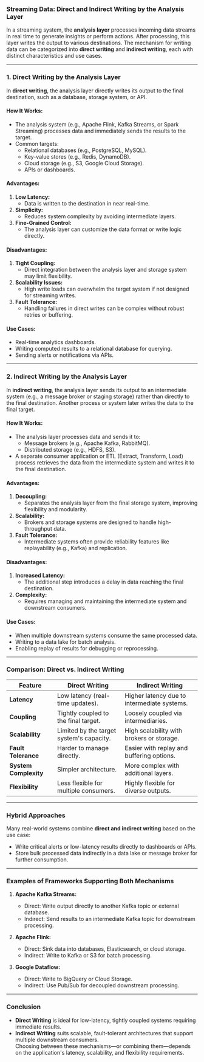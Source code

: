 ### **Streaming Data: Direct and Indirect Writing by the Analysis Layer**

In a streaming system, the **analysis layer** processes incoming data streams in real time to generate insights or perform actions. After processing, this layer writes the output to various destinations. The mechanism for writing data can be categorized into **direct writing** and **indirect writing**, each with distinct characteristics and use cases.

---

### **1. Direct Writing by the Analysis Layer**

In **direct writing**, the analysis layer directly writes its output to the final destination, such as a database, storage system, or API.

#### **How It Works:**
- The analysis system (e.g., Apache Flink, Kafka Streams, or Spark Streaming) processes data and immediately sends the results to the target.
- Common targets:
  - Relational databases (e.g., PostgreSQL, MySQL).
  - Key-value stores (e.g., Redis, DynamoDB).
  - Cloud storage (e.g., S3, Google Cloud Storage).
  - APIs or dashboards.

#### **Advantages:**
1. **Low Latency:**
   - Data is written to the destination in near real-time.
2. **Simplicity:**
   - Reduces system complexity by avoiding intermediate layers.
3. **Fine-Grained Control:**
   - The analysis layer can customize the data format or write logic directly.

#### **Disadvantages:**
1. **Tight Coupling:**
   - Direct integration between the analysis layer and storage system may limit flexibility.
2. **Scalability Issues:**
   - High write loads can overwhelm the target system if not designed for streaming writes.
3. **Fault Tolerance:**
   - Handling failures in direct writes can be complex without robust retries or buffering.

#### **Use Cases:**
- Real-time analytics dashboards.
- Writing computed results to a relational database for querying.
- Sending alerts or notifications via APIs.

---

### **2. Indirect Writing by the Analysis Layer**

In **indirect writing**, the analysis layer sends its output to an intermediate system (e.g., a message broker or staging storage) rather than directly to the final destination. Another process or system later writes the data to the final target.

#### **How It Works:**
- The analysis layer processes data and sends it to:
  - Message brokers (e.g., Apache Kafka, RabbitMQ).
  - Distributed storage (e.g., HDFS, S3).
- A separate consumer application or ETL (Extract, Transform, Load) process retrieves the data from the intermediate system and writes it to the final destination.

#### **Advantages:**
1. **Decoupling:**
   - Separates the analysis layer from the final storage system, improving flexibility and modularity.
2. **Scalability:**
   - Brokers and storage systems are designed to handle high-throughput data.
3. **Fault Tolerance:**
   - Intermediate systems often provide reliability features like replayability (e.g., Kafka) and replication.

#### **Disadvantages:**
1. **Increased Latency:**
   - The additional step introduces a delay in data reaching the final destination.
2. **Complexity:**
   - Requires managing and maintaining the intermediate system and downstream consumers.

#### **Use Cases:**
- When multiple downstream systems consume the same processed data.
- Writing to a data lake for batch analysis.
- Enabling replay of results for debugging or reprocessing.

---

### **Comparison: Direct vs. Indirect Writing**

| **Feature**            | **Direct Writing**                          | **Indirect Writing**                        |
|-------------------------|---------------------------------------------|---------------------------------------------|
| **Latency**             | Low latency (real-time updates).            | Higher latency due to intermediate systems. |
| **Coupling**            | Tightly coupled to the final target.        | Loosely coupled via intermediaries.         |
| **Scalability**         | Limited by the target system's capacity.    | High scalability with brokers or storage.   |
| **Fault Tolerance**     | Harder to manage directly.                  | Easier with replay and buffering options.   |
| **System Complexity**   | Simpler architecture.                       | More complex with additional layers.        |
| **Flexibility**         | Less flexible for multiple consumers.       | Highly flexible for diverse outputs.        |

---

### **Hybrid Approaches**
Many real-world systems combine **direct and indirect writing** based on the use case:
- Write critical alerts or low-latency results directly to dashboards or APIs.
- Store bulk processed data indirectly in a data lake or message broker for further consumption.

---

### **Examples of Frameworks Supporting Both Mechanisms**

1. **Apache Kafka Streams:**
   - Direct: Write output directly to another Kafka topic or external database.
   - Indirect: Send results to an intermediate Kafka topic for downstream processing.

2. **Apache Flink:**
   - Direct: Sink data into databases, Elasticsearch, or cloud storage.
   - Indirect: Write to Kafka or S3 for batch processing.

3. **Google Dataflow:**
   - Direct: Write to BigQuery or Cloud Storage.
   - Indirect: Use Pub/Sub for decoupled downstream processing.

---

### **Conclusion**
- **Direct Writing** is ideal for low-latency, tightly coupled systems requiring immediate results.
- **Indirect Writing** suits scalable, fault-tolerant architectures that support multiple downstream consumers.  
Choosing between these mechanisms—or combining them—depends on the application's latency, scalability, and flexibility requirements.

